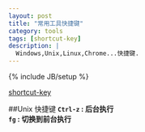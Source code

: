 ```yaml
---
layout: post
title: "常用工具快捷键"
category: tools 
tags: [shortcut-key]
description: |
  Windows,Unix,Linux,Chrome...快捷键. 
---
```

{% include JB/setup %}

[shortcut-key](http://liufei.name/tools/shortcut-key.html)

##Unix 快捷键
**`Ctrl-z`    : 后台执行**  
**`fg`        : 切换到前台执行**  



